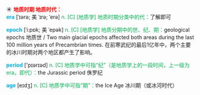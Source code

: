 ☀ <font color="red">**地质时期 地质时代：**</font>        
<font color="sky blue">**era**</font> [ˈɪərə; 美 ˈɪrə; ˈerə]
<font color="#00b050">n. [C] [地质学] 地质时期分类中的代：</font>了解即可

<font color="sky blue">**epoch**</font> [ˈi:pɒk; 美 ˈepək]
<font color="#00b050">n. [C] [地质学] 地质分期中的世、纪、期：</font>geological epochs 地质世 / Two main glacial epochs affected both areas during the last 100 million years of Precambrian times. 在前寒武纪的最后1亿年中，两个主要的冰川时期对两个地区都产生了影响。

<font color="sky blue">**period**</font> ['pɪərɪəd] 
<font color="#00b050">n. [C] 地质学中可指“纪”（是地质学上的一段时间，上一级为era，即代）：</font>the Jurassic period 侏罗纪

<font color="sky blue">**age**</font> [eɪdӡ] 
<font color="#00b050">n. [C] 地质学中可指“期”：</font>the Ice Age 冰川期（或冰河时代）
